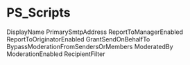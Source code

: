 # PS_Scripts

DisplayName	PrimarySmtpAddress	ReportToManagerEnabled	ReportToOriginatorEnabled	GrantSendOnBehalfTo	BypassModerationFromSendersOrMembers	ModeratedBy	ModerationEnabled	RecipientFilter
